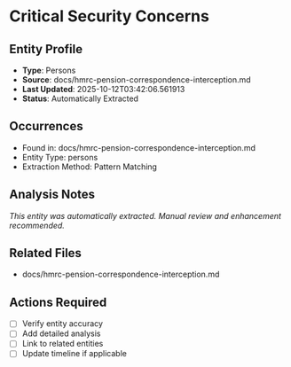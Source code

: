 # Critical Security Concerns

## Entity Profile
- **Type**: Persons
- **Source**: docs/hmrc-pension-correspondence-interception.md
- **Last Updated**: 2025-10-12T03:42:06.561913
- **Status**: Automatically Extracted

## Occurrences
- Found in: docs/hmrc-pension-correspondence-interception.md
- Entity Type: persons
- Extraction Method: Pattern Matching

## Analysis Notes
*This entity was automatically extracted. Manual review and enhancement recommended.*

## Related Files
- docs/hmrc-pension-correspondence-interception.md

## Actions Required
- [ ] Verify entity accuracy
- [ ] Add detailed analysis
- [ ] Link to related entities
- [ ] Update timeline if applicable
